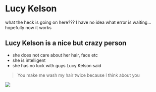 # Lucy Kelson
what the heck is going on here??? I have no idea what error is waiting... hopefully now it works
## Lucy Kelson is a nice but crazy person
* she does not care about her hair, face etc
* she is intelligent
* she has no luck with guys
Lucy Kelson said
> You make me wash my hair twice
> because I think about you
<img src="https://www.google.com/url?sa=i&url=https%3A%2F%2Fen.wikipedia.org%2Fwiki%2FTwo_Weeks_Notice&psig=AOvVaw2oRuhfDerpQeV4H9NkR4HU&ust=1593633626656000&source=images&cd=vfe&ved=0CAIQjRxqFwoTCOjItIOqquoCFQAAAAAdAAAAABAI"/>